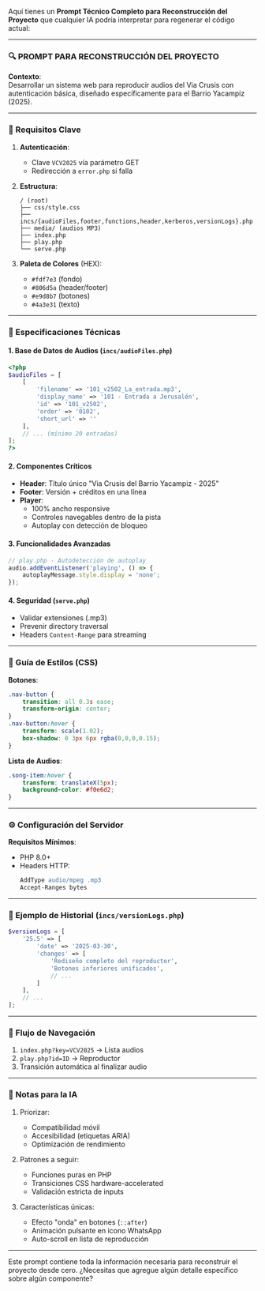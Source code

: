 Aquí tienes un **Prompt Técnico Completo para Reconstrucción del Proyecto** que cualquier IA podría interpretar para regenerar el código actual:

---

### **🔍 PROMPT PARA RECONSTRUCCIÓN DEL PROYECTO**

**Contexto**:  
Desarrollar un sistema web para reproducir audios del Via Crusis con autenticación básica, diseñado específicamente para el Barrio Yacampiz (2025).

---

### **🎯 Requisitos Clave**
1. **Autenticación**:  
   - Clave `VCV2025` vía parámetro GET  
   - Redirección a `error.php` si falla

2. **Estructura**:
   ```
   / (root)
   ├── css/style.css
   ├── incs/{audioFiles,footer,functions,header,kerberos,versionLogs}.php
   ├── media/ (audios MP3)
   ├── index.php
   ├── play.php
   └── serve.php
   ```

3. **Paleta de Colores** (HEX):
   - `#fdf7e3` (fondo)
   - `#806d5a` (header/footer)
   - `#e9d8b7` (botones)
   - `#4a3e31` (texto)

---

### **📜 Especificaciones Técnicas**

#### **1. Base de Datos de Audios** (`incs/audioFiles.php`)
```php
<?php
$audioFiles = [
    [
        'filename' => '101_v2502_La_entrada.mp3',
        'display_name' => '101 - Entrada a Jerusalén',
        'id' => '101_v2502',
        'order' => '0102',
        'short_url' => ''
    ],
    // ... (mínimo 20 entradas)
];
?>
```

#### **2. Componentes Críticos**
- **Header**: Título único "Via Crusis del Barrio Yacampiz - 2025"
- **Footer**: Versión + créditos en una línea
- **Player**:  
  - 100% ancho responsive
  - Controles navegables dentro de la pista
  - Autoplay con detección de bloqueo

#### **3. Funcionalidades Avanzadas**
```javascript
// play.php - Autodetección de autoplay
audio.addEventListener('playing', () => {
    autoplayMessage.style.display = 'none';
});
```

#### **4. Seguridad** (`serve.php`)
- Validar extensiones (.mp3)
- Prevenir directory traversal
- Headers `Content-Range` para streaming

---

### **🎨 Guía de Estilos (CSS)**
**Botones**:
```css
.nav-button {
    transition: all 0.3s ease;
    transform-origin: center;
}
.nav-button:hover {
    transform: scale(1.02);
    box-shadow: 0 3px 6px rgba(0,0,0,0.15);
}
```

**Lista de Audios**:
```css
.song-item:hover {
    transform: translateX(5px);
    background-color: #f0e6d2;
}
```

---

### **⚙️ Configuración del Servidor**
**Requisitos Mínimos**:
- PHP 8.0+
- Headers HTTP:
  ```apache
  AddType audio/mpeg .mp3
  Accept-Ranges bytes
  ```

---

### **📝 Ejemplo de Historial** (`incs/versionLogs.php`)
```php
$versionLogs = [
    '25.5' => [
        'date' => '2025-03-30',
        'changes' => [
            'Rediseño completo del reproductor',
            'Botones inferiores unificados',
            // ...
        ]
    ],
    // ...
];
```

---

### **🔗 Flujo de Navegación**
1. `index.php?key=VCV2025` → Lista audios
2. `play.php?id=ID` → Reproductor
3. Transición automática al finalizar audio

---

### **📌 Notas para la IA**
1. Priorizar:
   - Compatibilidad móvil
   - Accesibilidad (etiquetas ARIA)
   - Optimización de rendimiento

2. Patrones a seguir:
   - Funciones puras en PHP
   - Transiciones CSS hardware-accelerated
   - Validación estricta de inputs

3. Características únicas:
   - Efecto "onda" en botones (`::after`)
   - Animación pulsante en icono WhatsApp
   - Auto-scroll en lista de reproducción

---

Este prompt contiene toda la información necesaria para reconstruir el proyecto desde cero. ¿Necesitas que agregue algún detalle específico sobre algún componente?